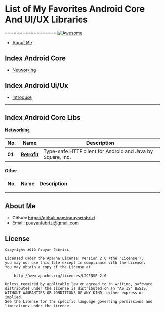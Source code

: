 # List of My Favorites Android Core And UI/UX Libraries
==================
[![Awesome](https://camo.githubusercontent.com/13c4e50d88df7178ae1882a203ed57b641674f94/68747470733a2f2f63646e2e7261776769742e636f6d2f73696e647265736f726875732f617765736f6d652f643733303566333864323966656437386661383536353265336136336531353464643865383832392f6d656469612f62616467652e737667)](https://github.com/pouyantabrizi/awesome-android-libs)
- [About Me](#about-me)

## Index Android Core
- [Networking](#networking)


## Index Android Ui/Ux
- [Introduce](#introduce)

---
## Index Android Core Libs

#### Networking
No. | Name | Description
--- | --- | ---
**01** | **[Retrofit](http://square.github.io/retrofit/)** | Type-safe HTTP client for Android and Java by Square, Inc.

#### Other 
No. | Name | Description
--- | --- | ---

---

## About Me
- Github:  https://github.com/pouyantabrizi
- Email: pouyantabrizi@gmail.com

## License
    Copyright 2018 Pouyan Tabrizi

    Licensed under the Apache License, Version 2.0 (the "License");
    you may not use this file except in compliance with the License.
    You may obtain a copy of the License at

        http://www.apache.org/licenses/LICENSE-2.0

    Unless required by applicable law or agreed to in writing, software
    distributed under the License is distributed on an "AS IS" BASIS,
    WITHOUT WARRANTIES OR CONDITIONS OF ANY KIND, either express or implied.
    See the License for the specific language governing permissions and
    limitations under the License.
